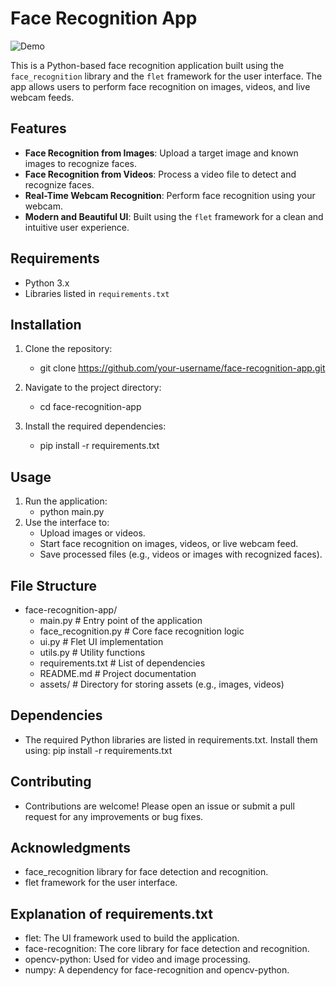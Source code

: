 # Face Recognition App

![Demo](C:\Personal\programming\screenshot.png)

This is a Python-based face recognition application built using the `face_recognition` library and the `flet` framework for the user interface. The app allows users to perform face recognition on images, videos, and live webcam feeds.

## Features
- **Face Recognition from Images**: Upload a target image and known images to recognize faces.
- **Face Recognition from Videos**: Process a video file to detect and recognize faces.
- **Real-Time Webcam Recognition**: Perform face recognition using your webcam.
- **Modern and Beautiful UI**: Built using the `flet` framework for a clean and intuitive user experience.

## Requirements
- Python 3.x
- Libraries listed in `requirements.txt`

## Installation
1. Clone the repository:
    - git clone https://github.com/your-username/face-recognition-app.git

2. Navigate to the project directory:
    - cd face-recognition-app

3. Install the required dependencies:
    - pip install -r requirements.txt

## Usage
1. Run the application:
    - python main.py
2. Use the interface to:
    - Upload images or videos.
    - Start face recognition on images, videos, or live webcam feed.
    - Save processed files (e.g., videos or images with recognized faces).

## File Structure
- face-recognition-app/
    - main.py                # Entry point of the application
    - face_recognition.py    # Core face recognition logic
    - ui.py                  # Flet UI implementation
    - utils.py               # Utility functions
    - requirements.txt       # List of dependencies
    - README.md              # Project documentation
    - assets/                # Directory for storing assets (e.g., images, videos)

## Dependencies
- The required Python libraries are listed in requirements.txt. Install them using:
    pip install -r requirements.txt

## Contributing
- Contributions are welcome! Please open an issue or submit a pull request for any improvements or bug fixes.

## Acknowledgments
- face_recognition library for face detection and recognition.
- flet framework for the user interface.

## Explanation of requirements.txt
- flet: The UI framework used to build the application.
- face-recognition: The core library for face detection and recognition.
- opencv-python: Used for video and image processing.
- numpy: A dependency for face-recognition and opencv-python.